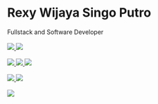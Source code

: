 <h1>Rexy Wijaya Singo Putro</h1>
Fullstack and Software Developer
<br>
<br>
<a href="https://visitcount.itsvg.in/api?id=rexywjy&icon=0&color=0">

<div class="languages d-flex flex-wrap justify-content-start">
<img src="https://img.shields.io/badge/language-python-green?logo=python&logoColor=green">
<img src="https://img.shields.io/badge/language-php-cc14cc?logo=php&logoColor=cc14cc">
</div>

<br>
<div class="frameworks d-flex flex-wrap justify-content-start">
<img src="https://img.shields.io/badge/frameworks-flutter-4f8fc3?logo=flutter&logoColor=4f8fc3">
<img src="https://img.shields.io/badge/frameworks-django-green?logo=django&logoColor=green">
<img src="https://img.shields.io/badge/frameworks-laravel-ff5252?logo=laravel&logoColor=ff5252">
</div>

<br>
<div class="databases d-flex flex-wrap justify-content-start">
<img src="https://img.shields.io/badge/database-PostgreSQL-4f8fc3?logo=postgresql&logoColor=4f8fc3">
<img src="https://img.shields.io/badge/database-MySQLi-orange?logo=mysql&logoColor=orange">
</div>

<br>
<div class="databases d-flex flex-wrap justify-content-start">
<img src="https://visitcount.itsvg.in/api?id=rexywjy&icon=0&color=0">
</div>

